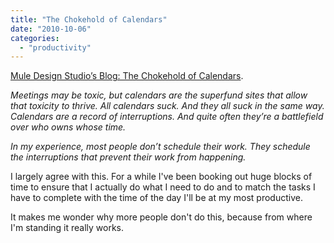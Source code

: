 ```yaml
---
title: "The Chokehold of Calendars"
date: "2010-10-06"
categories: 
  - "productivity"
---
```


[Mule Design Studio’s Blog: The Chokehold of Calendars](http://weblog.muledesign.com/2010/10/the_chokehold_of_calendars.php).

_Meetings may be toxic, but calendars are the superfund sites that allow that toxicity to thrive. All calendars suck. And they all suck in the same way. Calendars are a record of interruptions. And quite often they’re a battlefield over who owns whose time._

_In my experience, most people don’t schedule their work. They schedule the interruptions that prevent their work from happening._

I largely agree with this. For a while I've been booking out huge blocks of time to ensure that I actually do what I need to do and to match the tasks I have to complete with the time of the day I'll be at my most productive.

It makes me wonder why more people don't do this, because from where I'm standing it really works.
